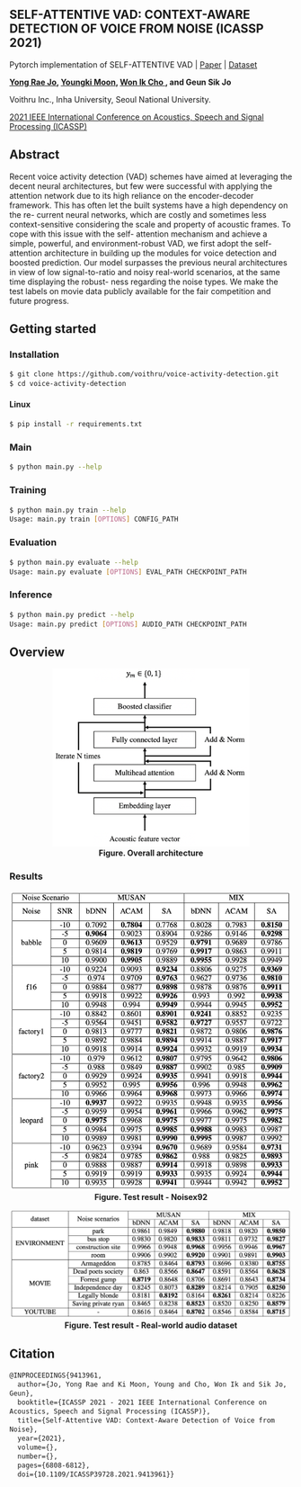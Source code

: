 ## SELF-ATTENTIVE VAD: CONTEXT-AWARE DETECTION OF VOICE FROM NOISE (ICASSP 2021)


Pytorch implementation of SELF-ATTENTIVE VAD | [Paper](https://ieeexplore.ieee.org/document/9413961)  | [Dataset](https://drive.google.com/file/d/1sVjsI1ZvoPWa91EpEf99Day29CGnYGK8/view?usp=sharing) 

**[Yong Rae Jo](https://github.com/dreamgonfly), [Youngki Moon](https://github.com/ykmoon), [Won Ik Cho ](https://github.com/warnikchow), and Geun Sik Jo**

Voithru Inc., Inha University, Seoul National University.

[ 2021 IEEE International Conference on Acoustics, Speech and Signal Processing (ICASSP)](https://2021.ieeeicassp.org/default.asp)

## Abstract
Recent voice activity detection (VAD) schemes have aimed at leveraging the decent neural architectures, but few were successful with applying the attention network due to its high reliance on the encoder-decoder framework. This has often let the built systems have a high dependency on the re- current neural networks, which are costly and sometimes less context-sensitive considering the scale and property of acoustic frames. To cope with this issue with the self- attention mechanism and achieve a simple, powerful, and environment-robust VAD, we first adopt the self-attention architecture in building up the modules for voice detection and boosted prediction. Our model surpasses the previous neural architectures in view of low signal-to-ratio and noisy real-world scenarios, at the same time displaying the robust- ness regarding the noise types. We make the test labels on movie data publicly available for the fair competition and future progress.

## Getting started
### Installation
```bash
$ git clone https://github.com/voithru/voice-activity-detection.git
$ cd voice-activity-detection
```
#### Linux
```bash
$ pip install -r requirements.txt
```

### Main
```bash
$ python main.py --help
```

### Training
```bash
$ python main.py train --help
Usage: main.py train [OPTIONS] CONFIG_PATH
```
### Evaluation
```bash
$ python main.py evaluate --help
Usage: main.py evaluate [OPTIONS] EVAL_PATH CHECKPOINT_PATH
```
### Inference
```bash
$ python main.py predict --help
Usage: main.py predict [OPTIONS] AUDIO_PATH CHECKPOINT_PATH
```

## Overview
<p align="center">
  <img width="350" alt="teaser" src="./figures/architecture.png">
  <br>
  <b>Figure. Overall architecture</b>
</p>

### Results

<p align="center">
  <img width="500" alt="teaser" src="./figures/benchmark_1.png">
  <br>
  <b>Figure. Test result - Noisex92</b>
</p>

<p align="center">
  <img width="500" alt="teaser" src="./figures/benchmark_2.png">
  <br>
  <b>Figure. Test result - Real-world audio dataset</b>
</p>

## Citation
```
@INPROCEEDINGS{9413961,
  author={Jo, Yong Rae and Ki Moon, Young and Cho, Won Ik and Sik Jo, Geun},
  booktitle={ICASSP 2021 - 2021 IEEE International Conference on Acoustics, Speech and Signal Processing (ICASSP)}, 
  title={Self-Attentive VAD: Context-Aware Detection of Voice from Noise}, 
  year={2021},
  volume={},
  number={},
  pages={6808-6812},
  doi={10.1109/ICASSP39728.2021.9413961}}
```